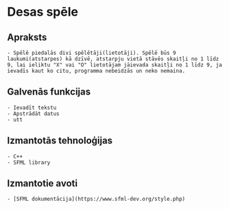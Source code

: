 # Desas spēle

## Apraksts
	- Spēlē piedalās divi spēlētāji(lietotāji). Spēlē būs 9 laukumi(atstarpes) kā dzīvē, atstarpju vietā stāvēs skaitļi no 1 līdz 9, lai ieliktu "X" vai "O" lietotājam jāievada skaitļi no 1 līdz 9, ja ievadīs kaut ko citu, programma nebeidzās un neko nemaina.
## Galvenās funkcijas
	- Ievadīt tekstu
	- Apstrādāt datus
	- utt
## Izmantotās tehnoloģijas
	- C++
	- SFML library
## Izmantotie avoti
	- [SFML dokumentācija](https://www.sfml-dev.org/style.php)
